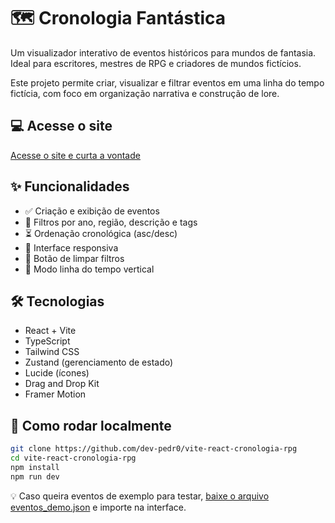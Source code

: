 # 🗺️ Cronologia Fantástica

Um visualizador interativo de eventos históricos para mundos de fantasia.  
Ideal para escritores, mestres de RPG e criadores de mundos fictícios.

Este projeto permite criar, visualizar e filtrar eventos em uma linha do tempo fictícia, com foco em organização narrativa e construção de lore.

## 💻 Acesse o site
[Acesse o site e curta a vontade](https://cronologia-rpg.vercel.app)

## ✨ Funcionalidades
- ✅ Criação e exibição de eventos
- 🎯 Filtros por ano, região, descrição e tags
- ⏳ Ordenação cronológica (asc/desc)
- 📱 Interface responsiva
- 🧼 Botão de limpar filtros
- 📜 Modo linha do tempo vertical

## 🛠 Tecnologias
- React + Vite
- TypeScript
- Tailwind CSS
- Zustand (gerenciamento de estado)
- Lucide (ícones)
- Drag and Drop Kit
- Framer Motion

## 🚀 Como rodar localmente

```bash
git clone https://github.com/dev-pedr0/vite-react-cronologia-rpg
cd vite-react-cronologia-rpg
npm install
npm run dev
```

💡 Caso queira eventos de exemplo para testar, [baixe o arquivo eventos_demo.json](/eventos_demo.json) e importe na interface.
